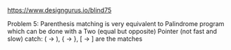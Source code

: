 https://www.designgurus.io/blind75

Problem 5: Parenthesis matching is very equivalent to Palindrome program which can be done with a Two (equal but opposite) Pointer  (not fast and slow)
catch: ( -> ), { -> }, [ -> ] are the matches
